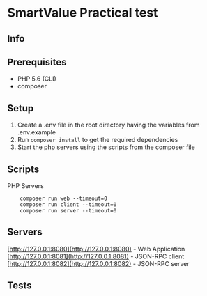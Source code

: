 # SmartValue Practical test 

## Info


## Prerequisites

* PHP 5.6 (CLI)
* composer

## Setup 

1. Create a .env file in the root directory having the variables from .env.example
2. Run `composer install` to get the required dependencies
3. Start the php servers using the scripts from the composer file

## Scripts

PHP Servers

```
    composer run web --timeout=0
    composer run client --timeout=0
    composer run server --timeout=0
```

## Servers

[http://127.0.0.1:8080](http://127.0.0.1:8080) - Web Application
[http://127.0.0.1:8081](http://127.0.0.1:8081) - JSON-RPC client
[http://127.0.0.1:8082](http://127.0.0.1:8082) - JSON-RPC server

## Tests